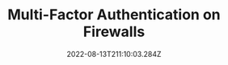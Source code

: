 ---
title: Multi-Factor Authentication on Firewalls
date: "2022-08-13T211:10:03.284Z"
description: ""
position: 1
section: "Firewalls"
---